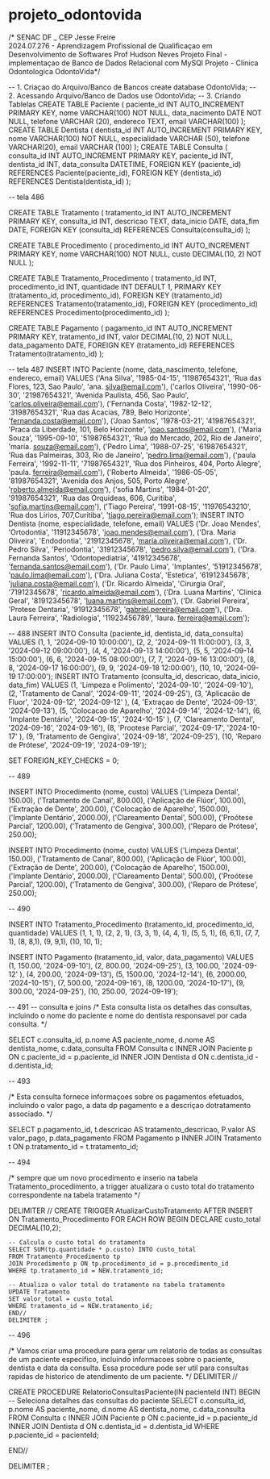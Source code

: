 # projeto_odontovida
/*
SENAC DF _ CEP Jesse Freire  
2024.07.276 - Aprendizagem Profissional de Qualificaçao em Desenvolvimento de Softwares 
Prof Hudson Neves 
Projeto Final - implementaçao de Banco de Dados Relacional com MySQl
Projeto - Clinica Odontologica OdontoVida*/

-- 1. Criaçao do Arquivo/Banco de Bancos 
create database OdontoVida;
-- 2. Acessando Arquivo/Banco de Dados
use OdontoVida;
-- 3. Criando Tablelas 
CREATE TABLE Paciente (
paciente_id INT AUTO_INCREMENT PRIMARY KEY,
nome VARCHAR(100) NOT NULL,
data_nacimento DATE NOT NULL,
telefone VARCHAR (20),
endereco TEXT,
email VARCHAR(100)
);
CREATE TABLE Dentista (
dentista_id INT AUTO_INCREMENT PRIMARY KEY,
nome VARCHAR(100) NOT NULL,
especialidade VARCHAR (50),
telefone VARCHAR(20),
email VARCHAR (100)
);
CREATE TABLE Consulta (
consulta_id INT AUTO_INCREMENT PRIMARY KEY,
	paciente_id INT,
    dentista_id INT,
    data_consulta DATETIME,
    FOREIGN KEY (paciente_id) REFERENCES Paciente(paciente_id), 
	FOREIGN KEY (dentista_id) REFERENCES Dentista(dentista_id)
);

-- tela 486

CREATE TABLE Tratamento (
tratamento_id INT AUTO_INCREMENT PRIMARY KEY,
consulta_id INT,
descricao TEXT,
data_inicio DATE,
data_fim DATE,
FOREIGN KEY (consulta_id) REFERENCES Consulta(consulta_id)
);

CREATE TABLE Procedimento (
procedimento_id INT AUTO_INCREMENT PRIMARY KEY,
nome VARCHAR(100) NOT NULL,
custo DECIMAL(10, 2) NOT NULL
);

CREATE TABLE Tratamento_Procedimento (
tratamento_id INT,
procedimento_id INT,
quantidade INT DEFAULT 1,
PRIMARY KEY (tratamento_id, procedimento_id),
FOREIGN KEY (tratamento_id) REFERENCES Tratamento(tratamento_id),
FOREIGN KEY (procedimento_id) REFERENCES Procedimento(procedimento_id)
);

CREATE TABLE Pagamento (
pagamento_id INT AUTO_INCREMENT PRIMARY KEY,
tratamento_id INT,
valor DECIMAL(10, 2) NOT NULL,
data_pagamento DATE,
FOREIGN KEY (tratamento_id) REFERENCES Tratamento(tratamento_id)
);




-- tela 487
INSERT INTO Paciente (nome, data_nascimento, telefone, endereco, email) VALUES
('Ana Silva', '1985-04-15', '11987654321', 'Rua das Flores, 123, Sao Paulo', 'ana. silva@email.com'),
('carlos Oliveira', '1990-06-30', '21987654321', 'Avenida Paulista, 456, Sao Paulo', 'carlos.oliveira@email.com'),
('Fernanda Costa', '1982-12-12', '31987654321', 'Rua das Acacias, 789, Belo Horizonte', 'fernanda.costa@email.com'),
('Joao Santos', '1978-03-21', '41987654321', 'Praca da Liberdade, 101, Belo Horizonte', 'joao.santos@email.com'),
('Maria Souza', '1995-09-10', '51987654321', 'Rua do Mercado, 202, Rio de Janeiro', 'maria. souza@email.com'),
('Pedro Lima', '1988-07-25', '61987654321', 'Rua das Palmeiras, 303, Rio de Janeiro', 'pedro.lima@email.com'),
('paula Ferreira', '1992-11-11', '71987654321', 'Rua dos Pinheiros, 404, Porto Alegre', 'paula. ferreira@email.com'),
('Roberto Almeida', '1986-05-05', '81987654321', 'Avenida dos Anjos, 505, Porto Alegre', 'roberto.almeida@email.com'),
('sofia Martins', '1984-01-20', '91987654321', 'Rua das Orquideas, 606, Curitiba', 'sofia.martins@email.com'),
('Tiago Pereira', '1991-08-15', '11976543210', 'Rua dos Lirios, 707,Curitiba', 'tiago.pereira@email.com');
INSERT INTO Dentista (nome, especialidade, telefone, email) VALUES
('Dr. Joao Mendes', 'Ortodontia', '11912345678', 'joao.mendes@email.com'),
('Dra. Maria Oliveira', 'Endodontia', '21912345678', 'maria.oliveira@email.com'),
('Dr. Pedro Silva', 'Periodontia', '31912345678', 'pedro.silva@email.com'),
('Dra. Fernanda Santos', 'Odontopediatria', '41912345678', 'fernanda.santos@email.com'),
('Dr. Paulo Lima', 'Implantes', '51912345678', 'paulo.lima@email.com'),
('Dra. Juliana Costa', 'Estetica', '61912345678', 'juliana.costa@email.com'),
('Dr. Ricardo Almeida', 'Cirurgia Oral', '71912345678', 'ricardo.almeida@email.com'),
('Dra. Luana Martins', 'Clinica Geral', '81912345678', 'luana.martins@email.com'),
('Dr. Gabriel Pereira', 'Protese Dentaria', '91912345678', 'gabriel.pereira@email.com'),
('Dra. Laura Ferreira', 'Radiologia', '11923456789', 'laura. ferreira@email.com');

-- 488
INSERT INTO Consulta (paciente_id, dentista_id, data_consulta) VALUES
(1, 1, '2024-09-10 10:00:00'),
(2, 2, '2024-09-11 11:00:00'),
(3, 3, '2024-09-12 09:00:00'),
(4, 4, '2024-09-13 14:00:00'),
(5, 5, '2024-09-14 15:00:00'),
(6, 6, '2024-09-15 08:00:00'),
(7, 7, '2024-09-16 13:00:00'),
(8, 8, '2024-09-17 16:00:00'),
(9, 9, '2024-09-18 12:00:00'),
(10, 10, '2024-09-19 17:00:00');
INSERT INTO Tratamento (consulta_id, descricao, data_inicio, data_fim) VALUES
(1, 'Limpeza e Polimento', '2024-09-10', '2024-09-10'),
(2, 'Tratamento de Canal', '2024-09-11', '2024-09-25'),
(3, 'Aplicacão de Fluor', '2024-09-12', '2024-09-12' ),
(4, 'Extraçao de Dente', '2024-09-13', '2024-09-13'),
(5, 'Colocacao de Aparelho', '2024-09-14', '2024-12-14'),
(6, 'Implante Dentário', '2024-09-15', '2024-10-15' ),
(7, 'Clareamento Dental', '2024-09-16', '2024-09-16'),
(8, 'Prootese Parcial', '2024-09-17', '2024-10-17' ),
(9, 'Tratamento de Gengiva', '2024-09-18', '2024-09-25'),
(10, 'Reparo de Prótese', '2024-09-19', '2024-09-19');

SET FOREIGN_KEY_CHECKS = 0;


-- 489

INSERT INTO Procedimento (nome, custo) VALUES
('Limpeza Dental', 150.00),
('Tratamento de Canal', 800.00),
('Aplicação de Flúor', 100.00),
('Extração de Dente', 200.00),
('Colocação de Aparelho', 1500.00),
('Implante Dentário', 2000.00),
('Clareamento Dental', 500.00),
('Proótese Parcial', 1200.00),
('Tratamento de Gengiva', 300.00),
('Reparo de Prótese', 250.00);

INSERT INTO Procedimento (nome, custo) VALUES
('Limpeza Dental', 150.00),
('Tratamento de Canal', 800.00),
('Aplicação de Flúor', 100.00),
('Extração de Dente', 200.00),
('Colocação de Aparelho', 1500.00),
('Implante Dentário', 2000.00),
('Clareamento Dental', 500.00),
('Proótese Parcial', 1200.00),
('Tratamento de Gengiva', 300.00),
('Reparo de Prótese', 250.00);

-- 490

INSERT INTO Tratamento_Procedimento (tratamento_id, procedimento_id, quantidade) VALUES
(1, 1, 1),
(2, 2, 1),
(3, 3, 1),
(4, 4, 1),
(5, 5, 1),
(6, 6,1),
(7, 7, 1),
(8, 8,1),
(9, 9,1),
(10, 10, 1);

INSERT INTO Pagamento (tratamento_id, valor, data_pagamento) VALUES
(1, 150.00, '2024-09-10'),
(2, 800.00, '2024-09-25'),
(3, 100.00, '2024-09-12' ),
(4, 200.00, '2024-09-13'),
(5, 1500.00, '2024-12-14'),
(6, 2000.00, '2024-10-15'),
(7, 500.00, '2024-09-16'),
(8, 1200.00, '2024-10-17'),
(9, 300.00, '2024-09-25'),
(10, 250.00, '2024-09-19');

-- 491
-- consulta e joins
/*
	Esta consulta lista os detalhes das consultas, incluindo o nome do paciente e nome do dentista responsavel por cada consulta.
*/

SELECT 
	c.consulta_id,
    p.nome AS paciente_nome,
    d.nome AS dentista_nome,
    c.data_consulta
FROM
	Consulta c
INNER JOIN
	Paciente p ON c.paciente_id = p.paciente_id
INNER JOIN 
	Dentista d ON c.dentista_id - d.dentista_id;
    


-- 493

/*
	Esta consulta fornece informaçoes sobre os pagamentos efetuados, incluindo o valor pago, a data dp pagamento e a descriçao dotratamento associado.
*/

 SELECT 
	 p.pagamento_id,
     t.descricao AS tratamento_descricao,
     P.valor AS valor_pago,
     p.data_pagamento
FROM
	Pagamento p 
INNER JOIN
	Tratamento t ON p.tratamento_id = t.tratamento_id;
    
-- 494

/*
	sempre que um novo procedimento e inserio na tabela Tratamento_procedimento,
    a trigger atualizara o custo total do tratamento correspondente na tabela tratamento
*/

DELIMITER //
CREATE TRIGGER AtualizarCustoTratamento
AFTER INSERT ON Tratamento_Procedimento
FOR EACH ROW
BEGIN
	DECLARE custo_total DECIMAL(10,2);
    
    -- Calcula o custo total do tratamento
    SELECT SUM(tp.quantidade * p.custo) INTO custo_total
    FROM Tratamento_Procedimento tp
    JOIN Procedimento p ON tp.procedimento_id = p.procedimento_id
    WHERE tp.tratamento_id = NEW.tratamento_id;
    
    -- Atualiza o valor total do tratamento na tabela tratamento 
    UPDATE Tratamento
    SET valor_total = custo_total
    WHERE tratamento_id = NEW.tratamento_id;
    END//
    DELIMITER ; 
    
-- 496

/*
Vamos criar uma procedure para gerar um relatorio de todas as consultas de um paciente especifico, incluindo informacoes sobre o paciente,
dentista e data da consulta. Essa procedure pode ser util para consultas rapidas de historico de atendimento de um paciente.
*/
DELIMITER //

CREATE PROCEDURE RelatorioConsultasPaciente(IN pacienteId INT)
BEGIN
-- Seleciona detalhes das consultas do paciente
SELECT
c.consulta_id,
p.nome AS paciente_nome,
d.nome AS dentista_nome,
c.data_consulta
FROM
Consulta c
INNER JOIN
Paciente p ON c.paciente_id = p.paciente_id
INNER JOIN
Dentista d ON c.dentista_id = d.dentista_id
WHERE
p.paciente_id = pacienteId;

END//

DELIMITER ;

    
    
    
